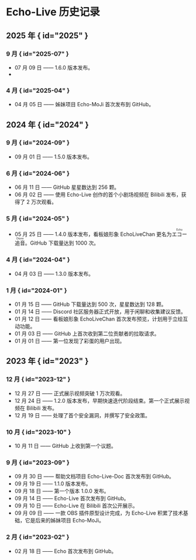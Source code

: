 # Echo-Live 历史记录

## 2025 年 { id="2025" }
### 9 月 { id="2025-07" }
- 07 月 09 日 —— 1.6.0 版本发布。
- 
### 4 月 { id="2025-04" }
- 04 月 05 日 —— 姊妹项目 Echo-MoJi 首次发布到 GitHub。

## 2024 年 { id="2024" }
### 9 月 { id="2024-09" }
- 09 月 01 日 —— 1.5.0 版本发布。

### 6 月 { id="2024-06" }
- 06 月 11 日 —— GitHub 星星数达到 256 颗。
- 06 月 02 日 —— 使用 Echo-Live 创作的首个小剧场视频在 Bilibili 发布，获得了 2 万次观看。

### 5 月 { id="2024-05" }
- 05 月 25 日 —— 1.4.0 版本发布，看板娘形象 EchoLiveChan 更名为<ruby lang="ja"><rb>エコー</rb><rp>（</rp><rt>Echo</rt><rp>）</rp></ruby><ruby><rb>追音</rb><rp>（</rp><rt>Otone</rt><rp>）</rp></ruby>。GitHub 下载量达到 1000 次。

### 4 月 { id="2024-04" }
<!-- - 04 月 16 日 —— GitHub 星星数达到 200 颗。 -->
- 04 月 03 日 —— 1.3.0 版本发布。

### 1 月 { id="2024-01" }
- 01 月 15 日 —— GitHub 下载量达到 500 次，星星数达到 128 颗。
- 01 月 14 日 —— Discord 社区服务器正式开放，用于闲聊和收集建议反馈。
- 01 月 12 日 —— 看板娘形象 EchoLiveChan 首次发布预览，计划用于立绘互动功能。
- 01 月 03 日 —— GitHub 上首次收到第二位贡献者的拉取请求。
- 01 月 01 日 —— 第一位发现了彩蛋的用户出现。

## 2023 年 { id="2023" }
### 12 月 { id="2023-12" }
- 12 月 27 日 —— 正式展示视频突破 1 万次观看。
- 12 月 24 日 —— 1.2.0 版本发布，早期快速迭代阶段结束。第一个正式展示视频在 Bilibili 发布。
- 12 月 19 日 —— 处理了首个安全漏洞，并撰写了安全政策。

### 10 月 { id="2023-10" }
- 10 月 11 日 —— GitHub 上收到第一个议题。

### 9 月 { id="2023-09" }
- 09 月 30 日 —— 帮助文档项目 Echo-Live-Doc 首次发布到 GitHub。
- 09 月 19 日 —— 1.1.0 版本发布。
- 09 月 18 日 —— 第一个版本 1.0.0 发布。
- 09 月 14 日 —— Echo-Live 首次发布到 GitHub。
- 09 月 10 日 —— Echo-Live 在 Bilibili 首次公开展示。
- 09 月 09 日 —— 一款 OBS 插件原型设计完成，为 Echo-Live 积累了技术基础，它是后来的姊妹项目 Echo-MoJi。

### 2 月 { id="2023-02" }
- 02 月 18 日 —— Echo 首次发布到 GitHub。